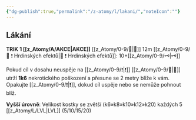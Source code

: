 ```yaml
---
{"dg-publish":true,"permalink":"/z-atomy/l/lakani/","noteIcon":""}
---
```


## Lákání
**TRIK**
**1 [[z_Atomy/A/AKCE\|AKCE]]**
[[z_Atomy/0-9/👊\|👊]] 12m
[[z_Atomy/0-9/📶 ❗ Hrdinských efektů\|📶 ❗ Hrdinských efektů]]: 10+[[z_Atomy/0-9/🗝\|🗝]]

Pokud cíl v dosahu neuspěje na [[z_Atomy/0-9/❗\|❗]] [[z_Atomy/0-9/🧠\|🧠]] utrží **1k6** nekrotického poškození a přesune se 2 metry blíže k vám. Opakujte [[z_Atomy/0-9/❗\|❗]], dokud cíl uspěje nebo se nemůže pohnout blíž.

**Vyšší úrovně**: Velikost kostky se zvětší (k6»k8»k10»k12»k20) každých 5 [[z_Atomy/L/LVL\|LVL]] (5/10/15/20)